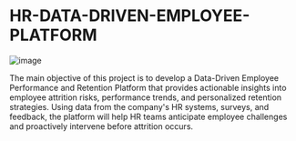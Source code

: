 # HR-DATA-DRIVEN-EMPLOYEE-PLATFORM

![image](https://github.com/user-attachments/assets/b010833c-241e-4c78-98e0-885845669acf)

The main objective of this project is to develop a
Data-Driven Employee Performance and
Retention Platform that provides actionable
insights into employee attrition risks,
performance trends, and personalized retention
strategies. Using data from the company's HR
systems, surveys, and feedback, the platform will
help HR teams anticipate employee challenges
and proactively intervene before attrition occurs.
